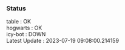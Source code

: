 ### Status


table : OK  
hogwarts : OK  
icy-bot : DOWN  
Latest Update : 2023-07-19 09:08:00.214159
